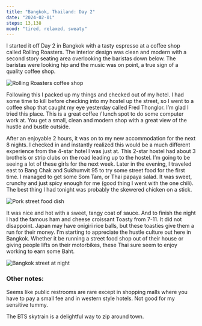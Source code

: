 ```yaml
---
title: "Bangkok, Thailand: Day 2"
date: "2024-02-01"
steps: 13,138
mood: "tired, relaxed, sweaty"
---
```


I started it off Day 2 in Bangkok with a tasty espresso at a coffee shop called Rolling Roasters. The interior design was clean and modern with a second story seating area overlooking the baristas down below. The baristas were looking hip and the music was on point, a true sign of a quality coffee shop.

![Rolling Roasters coffee shop](/images/rolling-roasters.jpeg)

Following this I packed up my things and checked out of my hotel. I had some time to kill before checking into my hostel up the street, so I went to a coffee shop that caught my eye yesterday called Fred Thonglor. I’m glad I tried this place. This is a great coffee / lunch spot to do some computer work at. You get a small, clean and modern shop with a great view of the hustle and bustle outside.

After an enjoyable 2 hours, it was on to my new accommodation for the next 8 nights. I checked in and instantly realized this would be a much different experience from the 4-star hotel I was just at. This 2-star hostel had about 3 brothels or strip clubs on the road leading up to the hostel. I’m going to be seeing a lot of these girls for the next week. Later in the evening, I traveled east to Bang Chak and Sukhumvit 95 to try some street food for the first time. I managed to get some Som Tam, or Thai papaya salad. It was sweet, crunchy and just spicy enough for me (good thing I went with the one chili). The best thing I had tonight was probably the skewered chicken on a stick.

![Pork street food dish](/images/street-food.jpeg)

It was nice and hot with a sweet, tangy coat of sauce. And to finish the night I had the famous ham and cheese croissant Toasty from 7-11. It did not disappoint. Japan may have onigiri rice balls, but these toasties give them a run for their money. I’m starting to appreciate the hustle culture out here in Bangkok. Whether it be running a street food shop out of their house or giving people lifts on their motorbikes, these Thai sure seem to enjoy working to earn some Baht.

![Bangkok street at night](/images/hustle.jpeg)

### Other notes:

Seems like public restrooms are rare except in shopping malls where you have to pay a small fee and in western style hotels. Not good for my sensitive tummy.

The BTS skytrain is a delightful way to zip around town.
